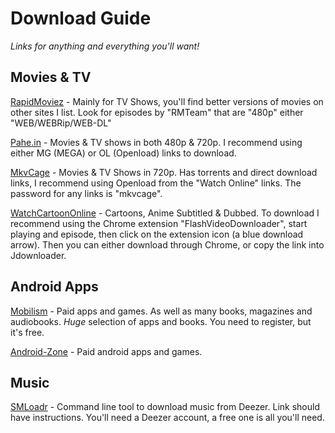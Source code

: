 # Download Guide

 *Links for anything and everything you'll want!*

## Movies & TV

[RapidMoviez](rmz.cr) - Mainly for TV Shows, you'll find better versions of movies on other sites I list. Look for episodes by "RMTeam" that are "480p" either "WEB/WEBRip/WEB-DL"

[Pahe.in](pahe.in) - Movies & TV shows in both 480p & 720p. I recommend using either MG (MEGA) or OL (Openload) links to download.

[MkvCage](mkvcage.ws) - Movies & TV Shows in 720p. Has torrents and direct download links, I recommend using Openload from the "Watch Online" links. The password for any links is "mkvcage".

[WatchCartoonOnline](watchcartoononline.io) - Cartoons, Anime Subtitled & Dubbed. To download I recommend using the Chrome extension "FlashVideoDownloader", start playing and episode, then click on the extension icon (a blue download arrow). Then you can either download through Chrome, or copy the link into Jdownloader.

## Android Apps

[Mobilism](http://mobilism.org) - Paid apps and games. As well as many books, magazines and audiobooks. *Huge* selection of apps and books. You need to register, but it's free.

[Android-Zone](http://android-zone.ws) - Paid android apps and games. 

## Music

[SMLoadr](https://git.fuwafuwa.moe/SMLoadrDev/SMLoadr) - Command line tool to download music from Deezer. Link should have instructions. You'll need a Deezer account, a free one is all you'll need.